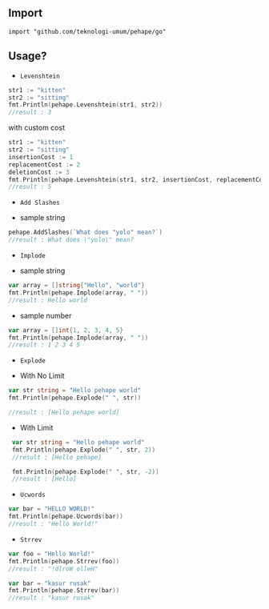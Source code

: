## Import
`import "github.com/teknologi-umum/pehape/go"`

## Usage?
 * `Levenshtein`
 ```go
 str1 := "kitten"
 str2 := "sitting"
 fmt.Println(pehape.Levenshtein(str1, str2))
 //result : 3
 ```
 with custom cost
 ```go
 str1 := "kitten"
 str2 := "sitting"
 insertionCost := 1
 replacementCost := 2
 deletionCost := 3
 fmt.Println(pehape.Levenshtein(str1, str2, insertionCost, replacementCost, deletionCost))
 //result : 5
 ```
 * `Add Slashes`
  - sample string
```go
pehape.AddSlashes(`What does "yolo" mean?`)
//result : What does \"yolo\" mean?
```

 * `Implode`
  - sample string
```go
var array = []string{"Hello", "world"}
fmt.Println(pehape.Implode(array, " "))
//result : Hello world
```
  - sample number
```go
var array = []int{1, 2, 3, 4, 5}
fmt.Println(pehape.Implode(array, " "))
//result : 1 2 3 4 5
```

 * `Explode`
  - With No Limit
 ```go
 var str string = "Hello pehape world"
 fmt.Println(pehape.Explode(" ", str))

 //result : [Hello pehape world]
 ```
  - With Limit
```go
 var str string = "Hello pehape world"
 fmt.Println(pehape.Explode(" ", str, 2))
 //result : [Hello pehape]

 fmt.Println(pehape.Explode(" ", str, -2))
 //result : [Hello]
 ```
 
 * `Ucwords`
```go
var bar = "HELLO WORLD!"
fmt.Println(pehape.Ucwords(bar))
//result : "Hello World!"
```

 * `Strrev`
 ```go
 var foo = "Hello World!"
 fmt.Println(pehape.Strrev(foo))
 //result : "!dlroW olleH"

 var bar = "kasur rusak"
 fmt.Println(pehape.Strrev(bar))
 //result : "kasur rusak"
 ```
 
